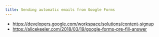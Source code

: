 ```yaml
---
title: Sending automatic emails from Google Forms
---
```


- https://developers.google.com/workspace/solutions/content-signup
- https://alicekeeler.com/2018/03/19/google-forms-pre-fill-answer